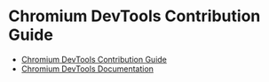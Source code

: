 # Chromium DevTools Contribution Guide

[logo]: https://github.com/ChromeDevTools/devtools-logo/raw/master/logos/png/devtools-circle-48.png
[home]: README.md
[devtools]: ../README.md

* [Chromium DevTools Contribution Guide][home]
* [Chromium DevTools Documentation][devtools]
